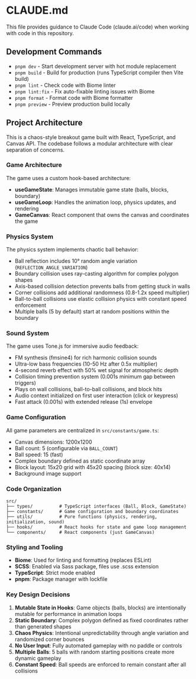 # CLAUDE.md

This file provides guidance to Claude Code (claude.ai/code) when working with code in this repository.

## Development Commands

- `pnpm dev` - Start development server with hot module replacement
- `pnpm build` - Build for production (runs TypeScript compiler then Vite build)
- `pnpm lint` - Check code with Biome linter
- `pnpm lint:fix` - Fix auto-fixable linting issues with Biome
- `pnpm format` - Format code with Biome formatter
- `pnpm preview` - Preview production build locally

## Project Architecture

This is a chaos-style breakout game built with React, TypeScript, and Canvas API. The codebase follows a modular architecture with clear separation of concerns.

### Game Architecture

The game uses a custom hook-based architecture:

- **useGameState**: Manages immutable game state (balls, blocks, boundary)
- **useGameLoop**: Handles the animation loop, physics updates, and rendering
- **GameCanvas**: React component that owns the canvas and coordinates the game

### Physics System

The physics system implements chaotic ball behavior:
- Ball reflection includes 10° random angle variation (`REFLECTION_ANGLE_VARIATION`)
- Boundary collision uses ray-casting algorithm for complex polygon shapes
- Axis-based collision detection prevents balls from getting stuck in walls
- Corner collisions add additional randomness (0.8-1.2x speed multiplier)
- Ball-to-ball collisions use elastic collision physics with constant speed enforcement
- Multiple balls (5 by default) start at random positions within the boundary

### Sound System

The game uses Tone.js for immersive audio feedback:
- FM synthesis (fmsine4) for rich harmonic collision sounds
- Ultra-low bass frequencies (10-50 Hz after 0.5x multiplier)
- 4-second reverb effect with 50% wet signal for atmospheric depth
- Collision timing prevention system (0.001s minimum gap between triggers)
- Plays on wall collisions, ball-to-ball collisions, and block hits
- Audio context initialized on first user interaction (click or keypress)
- Fast attack (0.001s) with extended release (1s) envelope

### Game Configuration

All game parameters are centralized in `src/constants/game.ts`:
- Canvas dimensions: 1200x1200
- Ball count: 5 (configurable via `BALL_COUNT`)
- Ball speed: 15 (fast)
- Complex boundary defined as static coordinate array
- Block layout: 15x20 grid with 45x20 spacing (block size: 40x14)
- Background image support

### Code Organization

```
src/
├── types/          # TypeScript interfaces (Ball, Block, GameState)
├── constants/      # Game configuration and boundary coordinates  
├── utils/          # Pure functions (physics, rendering, initialization, sound)
├── hooks/          # React hooks for state and game loop management
└── components/     # React components (just GameCanvas)
```

### Styling and Tooling

- **Biome**: Used for linting and formatting (replaces ESLint)
- **SCSS**: Enabled via Sass package, files use .scss extension
- **TypeScript**: Strict mode enabled
- **pnpm**: Package manager with lockfile

### Key Design Decisions

1. **Mutable State in Hooks**: Game objects (balls, blocks) are intentionally mutable for performance in animation loops
2. **Static Boundary**: Complex polygon defined as fixed coordinates rather than generated shapes
3. **Chaos Physics**: Intentional unpredictability through angle variation and randomized corner bounces
4. **No User Input**: Fully automated gameplay with no paddle or controls
5. **Multiple Balls**: 5 balls with random starting positions create more dynamic gameplay
6. **Constant Speed**: Ball speeds are enforced to remain constant after all collisions